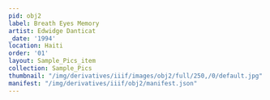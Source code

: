 ```yaml
---
pid: obj2
label: Breath Eyes Memory
artist: Edwidge Danticat
_date: '1994'
location: Haiti
order: '01'
layout: Sample_Pics_item
collection: Sample_Pics
thumbnail: "/img/derivatives/iiif/images/obj2/full/250,/0/default.jpg"
manifest: "/img/derivatives/iiif/obj2/manifest.json"
---
```

